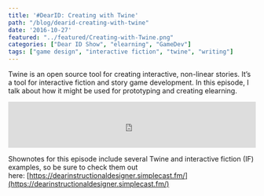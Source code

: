 ```yaml
---
title: '#DearID: Creating with Twine'
path: "/blog/dearid-creating-with-twine"
date: '2016-10-27'
featured: "../featured/Creating-with-Twine.png"
categories: ["Dear ID Show", "elearning", "GameDev"]
tags: ["game design", "interactive fiction", "twine", "writing"]
---
```


Twine is an open source tool for creating interactive, non-linear stories. It’s a tool for interactive fiction and story game development. In this episode, I talk about how it might be used for prototyping and creating elearning.

<iframe src="https://simplecast.com/e/46158?style=medium-light" width="100%" height="94px" frameborder="0" scrolling="no" seamless=""></iframe>

Shownotes for this episode include several Twine and interactive fiction (IF) examples, so be sure to check them out here: [https://dearinstructionaldesigner.simplecast.fm/](https://dearinstructionaldesigner.simplecast.fm/)
